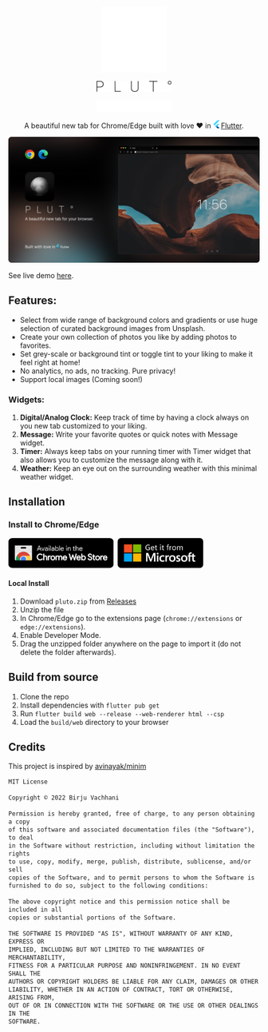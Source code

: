<p align="center"> <img src=".github/assets/logo_animated.svg" width="132px" height="132px" /></p>
<p align="center"> <img alt="android" width="150px" src=".github/assets/ic_text_logo_light.png#gh-light-mode-only" /> </p>
<p align="center"> <img alt="android" width="150px" src=".github/assets/ic_text_logo_dark.png#gh-dark-mode-only"/> </p>

<p align="center">A beautiful new tab for Chrome/Edge built with love ❤️ in <img src=".github/assets/flutter.png" /><a href="https://flutter.dev/">Flutter</a>.</p>


![Screenshot](.github/assets/banner2x.png)

See live demo [here](https://birjuvachhani.github.io/pluto/).

## Features:
- Select from wide range of background colors and gradients or use huge selection of curated background images from Unsplash.
- Create your own collection of photos you like by adding photos to favorites.
- Set grey-scale or background tint or toggle tint to your liking to make it feel right at home! 
- No analytics, no ads, no tracking. Pure privacy!
- Support local images (Coming soon!)

### Widgets:
1. **Digital/Analog Clock:** Keep track of time by having a clock always on you new tab customized to your liking.
2. **Message:** Write your favorite quotes or quick notes with Message widget.
3. **Timer:** Always keep tabs on your running timer with Timer widget that also allows you to customize the message along with it.
4. **Weather:** Keep an eye out on the surrounding weather with this minimal weather widget.

## Installation

### Install to Chrome/Edge

<a href="https://chrome.google.com/webstore/detail/pluto/cjhgdglialdlkabijejcpddhjjagdkio"><img src=".github/assets/chrome_store_dark.png#gh-light-mode-only" height="60px"/></a>‎ ‎ ‎ ‎ 
<a href="https://microsoftedge.microsoft.com/addons/detail/pluto/fhldfedplhnmdpfkdmdopelpbhjkmken"><img src=".github/assets/microsoft_store_dark.png#gh-dark-mode-only" height="60px"/></a>

#### Local Install

1. Download `pluto.zip` from [Releases](https://github.com/birjuvachhani/pluto/releases)
2. Unzip the file
3. In Chrome/Edge go to the extensions page (`chrome://extensions` or `edge://extensions`).
4. Enable Developer Mode.
5. Drag the unzipped folder anywhere on the page to import it (do not delete the folder afterwards).

## Build from source

1. Clone the repo
2. Install dependencies with `flutter pub get`
3. Run `flutter build web --release --web-renderer html --csp`
4. Load the `build/web` directory to your browser

## Credits

This project is inspired by [avinayak/minim](https://github.com/avinayak/minim)

```
MIT License

Copyright © 2022 Birju Vachhani

Permission is hereby granted, free of charge, to any person obtaining a copy
of this software and associated documentation files (the "Software"), to deal
in the Software without restriction, including without limitation the rights
to use, copy, modify, merge, publish, distribute, sublicense, and/or sell
copies of the Software, and to permit persons to whom the Software is
furnished to do so, subject to the following conditions:

The above copyright notice and this permission notice shall be included in all
copies or substantial portions of the Software.

THE SOFTWARE IS PROVIDED "AS IS", WITHOUT WARRANTY OF ANY KIND, EXPRESS OR
IMPLIED, INCLUDING BUT NOT LIMITED TO THE WARRANTIES OF MERCHANTABILITY,
FITNESS FOR A PARTICULAR PURPOSE AND NONINFRINGEMENT. IN NO EVENT SHALL THE
AUTHORS OR COPYRIGHT HOLDERS BE LIABLE FOR ANY CLAIM, DAMAGES OR OTHER
LIABILITY, WHETHER IN AN ACTION OF CONTRACT, TORT OR OTHERWISE, ARISING FROM,
OUT OF OR IN CONNECTION WITH THE SOFTWARE OR THE USE OR OTHER DEALINGS IN THE
SOFTWARE.
```
